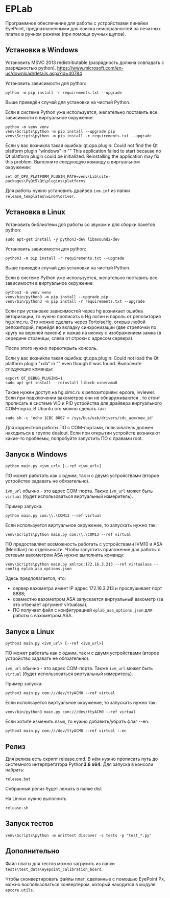 # EPLab

Программное обеспечение для работы с устройствами линейки EyePoint, предназначенными для поиска неисправностей на печатных платах в ручном режиме (при помощи ручных щупов).

## Установка в Windows

Установить MSVC 2013 redistributable (разрядность должна совпадать с разрядностью python).
https://www.microsoft.com/en-us/download/details.aspx?id=40784

Установить зависимости для python:

```
python -m pip install -r requirements.txt --upgrade
```
Выше приведён случай для установки на чистый Python.

Если в системе Python уже используется, желательно поставить все зависимости в виртуальное окружение:

```
python -m venv venv
venv\Scripts\python -m pip install --upgrade pip
venv\Scripts\python -m pip install -r requirements.txt --upgrade
```

Если у вас возникла такая ошибка: qt.qpa.plugin: Could not find the Qt platform plugin "windows" in "" 
This application failed to start because no Qt platform plugin could be initialized. Reinstalling the application may fix this problem.
Выполните следующую команду в виртуальном окружении:

```
set QT_QPA_PLATFORM_PLUGIN_PATH=venv\Lib\site-packages\PyQt5\Qt\plugins\platforms
```

Для работы нужно установить драйвер `ivm.inf` из папки `release_templates\win64\driver`.

## Установка в Linux

Установить библиотеки для работы со звуком и для сборки пакетов python:

```
sudo apt-get install -y python3-dev libasound2-dev
```

Установить зависимости для python:

```
python3 -m pip install -r requirements.txt --upgrade
```
Выше приведён случай для установки на чистый Python.

Если в системе Python уже используется, желательно поставить все зависимости в виртуальное окружение:

```
python3 -m venv venv
venv/bin/python3 -m pip install --upgrade pip
venv/bin/python3 -m pip install -r requirements.txt --upgrade
```

Если при установке зависимостей через hg возникает ошибка авторизации, то нужно прописать в Hg логин и пароль от репозитория hg.ximc.ru. Это можно сделать через TortoiseHg, открыв любой репозиторий, перейдя во вкладку синхронизации (две стрелочки по кругу на верхней панели) и нажав на иконку с изображением замка (в середине страницы, слева от строки с адресом сервера). 

После этого нужно переоткрыть консоль.

Если у вас возникла такая ошибка: qt.qpa.plugin: Could not load the Qt platform plugin "xcb" in "" even though it was found.
Выполните следующие команды:

```
export QT_DEBUG_PLUGINS=1
sudo apt-get install --reinstall libxcb-xinerama0
```

Также нужен доступ на hg.ximc.ru к репозиториям: epcore, ivviewer.
Если при подключении вахометров они не обнаруживаются , то стоит прописать в системе VID и PID устройства для драйвера виртуального COM-порта. 
В Ubuntu это можно сделать так:

```
sudo sh -c 'echo 1CBC 0007 > /sys/bus/usb/drivers/cdc_acm/new_id'
```

Для корректной работы ПО с COM-портами, пользователь должен находиться в группе dealout.
Если при открытии устройств возникают какие-то проблемы, попробуйте запустить ПО с правами root.

## Запуск в Windows
```
python main.py <ivm_url> [--ref <ivm_url>]
```
ПО может работать как с одним, так и с двумя устройствами (второе устройство задавать не обязательно).

`ivm_url` обычно - это адрес COM-порта. Также `ivm_url` может быть `virtual` (будет использоваться виртуальный измеритель).

Пример запуска:

```
python main.py com:\\.\COM13 --ref virtual
```

Если используется виртуальное окружение, то запускать нужно так:

```
venv\Scripts\python main.py com:\\.\COM13 --ref virtual
```

ПО предоставляет возможность работать с устройствами IVM10 и ASA (Meridian) по отдельности. Чтобы запустить приложение для работы с сетевым вахометром ASA нужно выполнить команду:

```
venv\Scripts\python main.py xmlrpc:172.16.3.213 --ref virtualasa --config eplab_asa_options.json
```

Здесь предполагается, что:

- сервер вахометра имеет IP адрес 172.16.3.213 и прослушивает порт 8888;
- совместно вахометром ASA запускается виртуальный вахометр (за это отвечает аргумент virtualasa);
- ПО получает файл с конфигурацией `eplab_asa_options.json` для работы с вахометром ASA.

## Запуск в Linux

```
python3 main.py <ivm_url> [--ref <ivm_url>]
```
ПО может работать как с одним, так и с двумя устройствами (второе устройство задавать не обязательно).

`ivm_url` обычно - это адрес COM-порта. Также `ivm_url` может быть `virtual` (будет использоваться виртуальный измеритель).

Пример запуска:

```
python3 main.py com:///dev/ttyACM0 --ref virtual
```

Если используется виртуальное окружение, то запускать нужно так:

```
venv/bin/python3 main.py com:///dev/ttyACM0 --ref virtual
```

Если хотите изменить язык, то нужно добавить/убрать флаг --en:
```
python3 main.py com:///dev/ttyACM0 --ref virtual --en
```

## Релиз

Для релиза есть скрипт release.cmd. В нём нужно прописать путь до системного 
интерпретатора Python**3.6** **x64**. Для запуска в консоли набрать:

```
release.bat
```
Собранный релиз будет лежать в папке dist

На Linnux нужно выполнить

```
release.sh
```

## Запуск тестов

```
venv\Scripts\python -m unittest discover -s tests -p "test_*.py"
```

## Дополнительно

Файл платы для тестов можно загрузить из папки  `tests\test_data\eyepoint_calibration_board`.

Чтобы сконвертировать файлы плат, сделанные с помощью EyePoint Px, можно воспользоваться конвертером, который находится в модуле `epcore.utils`.

